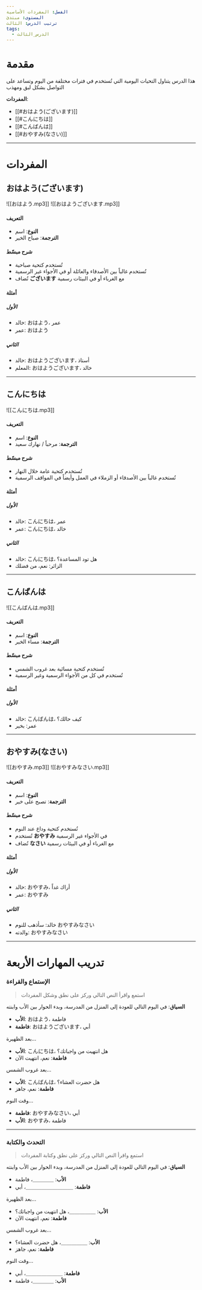 ```yaml
---
الفصل: المفردات الأساسية
المستوى: مبتدئ
ترتيب الدرس: الثالث
tags:
  - الدرس_الثالث
---
```


# مقدمة

هذا الدرس يتناول التحيات اليومية التي تُستخدم في فترات مختلفة من اليوم وتساعد على التواصل بشكل لبق ومهذب

**المفردات**:

- [[#おはよう(ございます)]]
- [[#こんにちは]]
- [[#こんばんは]]
- [[#おやすみ(なさい)]]

---

# المفردات

## おはよう(ございます)

![[おはよう.mp3]]
![[おはようございます.mp3]]

#### التعريف

- **النوع**: اسم
- **الترجمة**: صباح الخير

#### شرح مبسّط

- تُستخدم كتحية صباحية
- تُستخدم غالباً بين الأصدقاء والعائلة أو في الأجواء غير الرسمية
- تُضاف **ございます** مع الغرباء أو في البيئات رسمية

#### أمثلة

##### الأول

- خالد: おはよう، عمر
- عمر: おはよう

##### الثاني

- خالد: おはようございます، أستاذ
- المعلم: おはようございます، خالد

---

## こんにちは

![[こんにちは.mp3]]

#### التعريف

- **النوع**: اسم
- **الترجمة**: مرحباً / نهارك سعيد

#### شرح مبسّط

- تُستخدم كتحية عامة خلال النهار
- تُستخدم غالباً بين الأصدقاء أو الزملاء في العمل وأيضاً في المواقف الرسمية

#### أمثلة

##### الأول

- خالد: こんにちは، عمر
- عمر: こんにちは، خالد

##### الثاني

- خالد: こんにちは، هل تود المساعدة؟
- الزائر: نعم، من فضلك

---

## こんばんは

![[こんばんは.mp3]]

#### التعريف

- **النوع**: اسم
- **الترجمة**: مساء الخير

#### شرح مبسّط

- تُستخدم كتحية مسائية بعد غروب الشمس
- تُستخدم في كل من الأجواء الرسمية وغير الرسمية

#### أمثلة

##### الأول

- خالد: こんばんは، كيف حالك؟
- عمر: بخير

---

## おやすみ(なさい)

![[おやすみ.mp3]]
![[おやすみなさい.mp3]]

#### التعريف

- **النوع**: اسم
- **الترجمة**: تصبح على خير

#### شرح مبسّط

- تُستخدم كتحية وداع عند النوم
- تُستخدم **おやすみ** في الأجواء غير الرسمية
- تُضاف **なさい** مع الغرباء أو في البيئات رسمية

#### أمثلة

##### الأول

- خالد: おやすみ، أراك غداً
- عمر: おやすみ

##### الثاني

- خالد: سأذهب للنوم おやすみなさい
- والدته: おやすみなさい

---

# تدريب المهارات الأربعة

### الإستماع والقراءة

> استمع واقرأ النص التالي وركز على نطق وشكل المفردات

**السياق**: في اليوم التالي للعودة إلى المنزل من المدرسة، وبدء الحوار بين الأب وابنته

- **الأب**: おはよう، فاطمة
- **فاطمة**: おはようございます، أبي

بعد الظهيرة...

- **الأب**: こんにちは، هل انتهيت من واجباتك؟
- **فاطمة**: نعم، انتهيت الآن

بعد غروب الشمس...

- **الأب**: こんばんは، هل حضرت العشاء؟
- **فاطمة**: نعم، جاهز

وقت النوم...

- **فاطمة**: おやすみなさい، أبي
- **الأب**: おやすみ، فاطمة

---

### التحدث والكتابة

> استمع واقرأ النص التالي وركز على نطق وكتابة المفردات

**السياق**: في اليوم التالي للعودة إلى المنزل من المدرسة، وبدء الحوار بين الأب وابنته

- **الأب**: ＿＿＿＿، فاطمة
- **فاطمة**: ＿＿＿＿＿＿＿＿＿، أبي

بعد الظهيرة...

- **الأب**: ＿＿＿＿＿، هل انتهيت من واجباتك؟
- **فاطمة**: نعم، انتهيت الآن

بعد غروب الشمس...

- **الأب**: ＿＿＿＿＿، هل حضرت العشاء؟
- **فاطمة**: نعم، جاهز

وقت النوم...

- **فاطمة**: ＿＿＿＿＿＿＿، أبي
- **الأب**: ＿＿＿＿، فاطمة